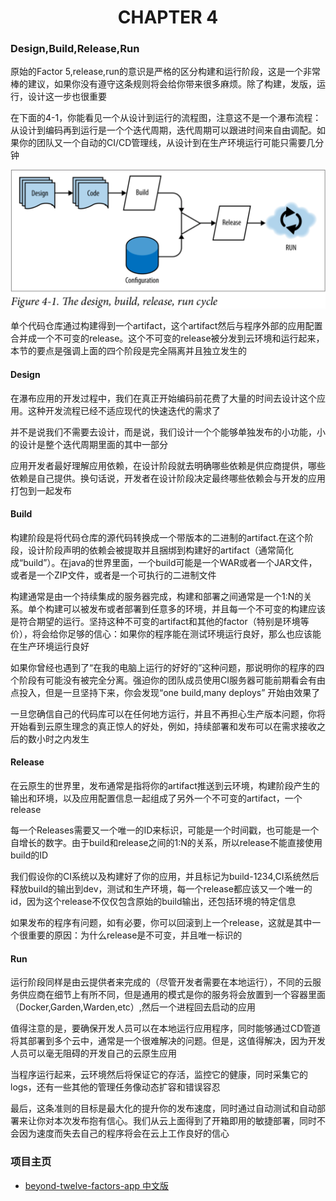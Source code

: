 # <center>CHAPTER 4</center>

### Design,Build,Release,Run

原始的Factor 5,release,run的意识是严格的区分构建和运行阶段，这是一个非常棒的建议，如果你没有遵守这条规则将会给你带来很多麻烦。除了构建，发版，运行，设计这一步也很重要

在下面的4-1，你能看见一个从设计到运行的流程图，注意这不是一个瀑布流程：从设计到编码再到运行是一个个迭代周期，迭代周期可以跟进时间来自由调配。如果你的团队又一个自动的CI/CD管理线，从设计到在生产环境运行可能只需要几分钟

![](assets/markdown-img-paste-20210218161129832.png)

单个代码仓库通过构建得到一个artifact，这个artifact然后与程序外部的应用配置合并成一个不可变的release。这个不可变的release被分发到云环境和运行起来，本节的要点是强调上面的四个阶段是完全隔离并且独立发生的

#### Design

在瀑布应用的开发过程中，我们在真正开始编码前花费了大量的时间去设计这个应用。这种开发流程已经不适应现代的快速迭代的需求了

并不是说我们不需要去设计，而是说，我们设计一个个能够单独发布的小功能，小的设计是整个迭代周期里面的其中一部分

应用开发者最好理解应用依赖，在设计阶段就去明确哪些依赖是供应商提供，哪些依赖是自己提供。换句话说，开发者在设计阶段决定最终哪些依赖会与开发的应用打包到一起发布

#### Build

构建阶段是将代码仓库的源代码转换成一个带版本的二进制的artifact.在这个阶段，设计阶段声明的依赖会被提取并且捆绑到构建好的artifact（通常简化成“build”）。在java的世界里面，一个build可能是一个WAR或者一个JAR文件，或者是一个ZIP文件，或者是一个可执行的二进制文件

构建通常是由一个持续集成的服务器完成，构建和部署之间通常是一个1:N的关系。单个构建可以被发布或者部署到任意多的环境，并且每一个不可变的构建应该是符合期望的运行。坚持这种不可变的artifact和其他的factor（特别是环境等价），将会给你足够的信心：如果你的程序能在测试环境运行良好，那么也应该能在生产环境运行良好

如果你曾经也遇到了“在我的电脑上运行的好好的”这种问题，那说明你的程序的四个阶段有可能没有被完全分离。强迫你的团队成员使用CI服务器可能前期看会有由点投入，但是一旦坚持下来，你会发现“one build,many deploys” 开始由效果了

一旦您确信自己的代码库可以在任何地方运行，并且不再担心生产版本问题，你将开始看到云原生理念的真正惊人的好处，例如，持续部署和发布可以在需求接收之后的数小时之内发生

#### Release

在云原生的世界里，发布通常是指将你的artifact推送到云环境，构建阶段产生的输出和环境，以及应用配置信息一起组成了另外一个不可变的artifact，一个release

每一个Releases需要又一个唯一的ID来标识，可能是一个时间戳，也可能是一个自增长的数字。由于build和release之间的1:N的关系，所以release不能直接使用build的ID

我们假设你的CI系统以及构建好了你的应用，并且标记为build-1234,CI系统然后释放build的输出到dev，测试和生产环境，每一个release都应该又一个唯一的id，因为这个release不仅仅包含原始的build输出，还包括环境的特定信息

如果发布的程序有问题，如有必要，你可以回滚到上一个release，这就是其中一个很重要的原因：为什么release是不可变，并且唯一标识的


#### Run

运行阶段同样是由云提供者来完成的（尽管开发者需要在本地运行），不同的云服务供应商在细节上有所不同，但是通用的模式是你的服务将会放置到一个容器里面（Docker,Garden,Warden,etc）,然后一个进程回去启动的应用


值得注意的是，要确保开发人员可以在本地运行应用程序，同时能够通过CD管道将其部署到多个云中，通常是一个很难解决的问题。但是，这值得解决，因为开发人员可以毫无阻碍的开发自己的云原生应用

当程序运行起来，云环境然后将保证它的存活，监控它的健康，同时采集它的logs，还有一些其他的管理任务像动态扩容和错误容忍

最后，这条准则的目标是最大化的提升你的发布速度，同时通过自动测试和自动部署来让你对本次发布抱有信心。我们从云上面得到了开箱即用的敏捷部署，同时不会因为速度而失去自己的程序将会在云上工作良好的信心

### 项目主页
* [beyond-twelve-factors-app 中文版](../README.md)

